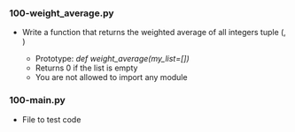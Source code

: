 ### 100-weight_average.py
-	Write a function that returns the weighted average of all integers tuple (<score>, <weight>)
	-	Prototype: *def weight_average(my_list=[])*
	-	Returns 0 if the list is empty
	-	You are not allowed to import any module

### 100-main.py
-	File to test code
